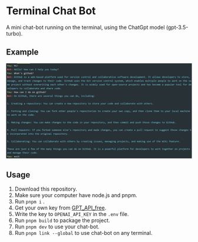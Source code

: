 # Terminal Chat Bot

A mini chat-bot running on the terminal, using the ChatGpt model (gpt-3.5-turbo).

## Example

![image](./public/example.png)

## Usage

1. Download this repository.
2. Make sure your computer have node.js and pnpm.
3. Run `pnpm i` .
4. Get your own key from [GPT_API_free](https://github.com/chatanywhere/GPT_API_free).
5. Write the key to `OPENAI_API_KEY` in the `.env` file.
6. Run `pnpm build` to package the project.
7. Run `pnpm dev` to use your chat-bot.
8. Run `pnpm link --global` to use chat-bot on any terminal.
